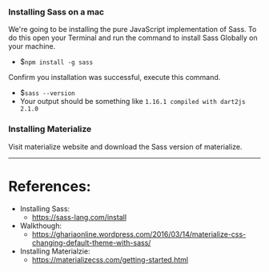 ### Installing Sass on a mac

We're going to be installing the pure JavaScript implementation of Sass. To do this open your Terminal and run the command to install Sass Globally on your machine.
- $`npm install -g sass`

Confirm you installation was successful, execute this command.
- $`sass --version`
- Your output should be something like `1.16.1 compiled with dart2js 2.1.0`

### Installing Materialize

Visit materialize website and download the Sass version of materialize.


----
# References:
- Installing Sass:
  - https://sass-lang.com/install
- Walkthough:
  - https://ghariaonline.wordpress.com/2016/03/14/materialize-css-changing-default-theme-with-sass/
- Installing Materialzie:
  - https://materializecss.com/getting-started.html
